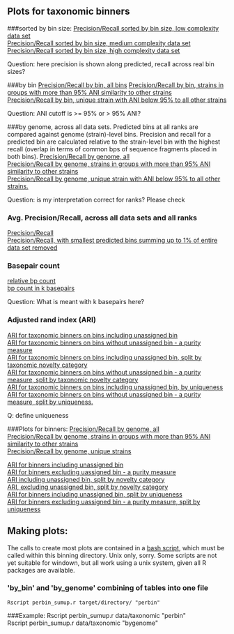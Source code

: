 ## Plots for taxonomic binners

###sorted by bin size:
[Precision/Recall sorted by bin size, low complexity data set](plots/supervised/prec_rec_sorted_all_ranks_low.pdf)  
[Precision/Recall sorted by bin size, medium complexity data set](plots/supervised/prec_rec_sorted_all_ranks_medium.pdf)  
[Precision/Recall sorted by bin size, high complexity data set](plots/supervised/prec_rec_sorted_all_ranks_high.pdf)  

Question: here precision is shown along predicted, recall across real bin sizes?

###by bin
[Precision/Recall by bin, all bins](plots/supervised/prec_recall_combined_all_ranks_by_bin_ANI_all.pdf)
[Precision/Recall by bin, strains in groups with more than 95% ANI similarity to other strains](plots/supervised/prec_recall_combined_all_ranks_by_bin_ANI_common_strain.pdf)  
[Precision/Recall by bin, unique strain with ANI below 95% to all other strains](plots/supervised/prec_recall_combined_all_ranks_by_bin_ANI_unique_strain.pdf)  

Question: ANI cutoff is >= 95% or > 95% ANI?

###by genome, across all data sets. Predicted bins at all ranks are compared against genome (strain)-level bins. Precision and recall for a predicted bin are calculated relative to the strain-level bin with the highest recall (overlap in terms of common bps of sequence fragments placed in both bins).
[Precision/Recall by genome, all](plots/supervised/prec_recall_combined_all_ranks_by_genome_ANI_all.pdf)  
[Precision/Recall by genome, strains in groups with more than 95% ANI similarity to other strains](plots/supervised/prec_recall_combined_all_ranks_by_genome_ANI_common_strain.pdf)  
[Precision/Recall by genome, unique strain with ANI below 95% to all other strains.](plots/supervised/prec_recall_combined_all_ranks_by_genome_ANI_unique_strain.pdf)  

Question: is my interpretation correct for ranks? Please check

### Avg. Precision/Recall, across all data sets and all ranks
[Precision/Recall](plots/supervised/supervised_summary_all.pdf)  
[Precision/Recall, with smallest predicted bins summing up to 1% of entire data set removed](plots/supervised/supervised_summary_all_99.pdf)  

### Basepair count
[relative bp count](plots/supervised/supervised_bp_count_relative_all.pdf)  
[bp count in k basepairs](plots/supervised/supervised_bp_count_absolute_all.pdf) 

Question: What is meant with k basepairs here?

### Adjusted rand index (ARI)
[ARI for taxonomic binners on bins including unassigned bin](plots/supervised/supervised_ari_including_notassigned_all.pdf)  
[ARI for taxonomic binners on bins without unassigned bin - a purity measure](plots/supervised/supervised_ari_excluding_notassigned_all.pdf)  
[ARI for taxonomic binners on bins including unassigned bin, split by taxonomic novelty category](plots/supervised/supervised_ari_including_notassigned_novelty.pdf)  
[ARI for taxonomic binners on bins without unassigned bin - a purity measure, split by taxonomic novelty category](plots/supervised/supervised_ari_excluding_notassigned_novelty.pdf)  
[ARI for taxonomic binners on bins including unassigned bin,  by uniqueness](plots/supervised/supervised_ari_including_notassigned_uniqueness.pdf)  
[ARI for taxonomic binners on bins without unassigned bin - a purity measure, split by uniqueness.  ](plots/supervised/supervised_ari_excluding_notassigned_uniqueness.pdf)  

Q: define uniqueness

###Plots for binners:
[Precision/Recall by genome,  all](plots/unsupervised/prec_recall_combined_all_ranks_by_genome_ANI_all.pdf)  
[Precision/Recall by genome, strains in groups with more than 95% ANI similarity to other strains](plots/unsupervised/prec_recall_combined_all_ranks_by_genome_ANI_common_strain.pdf)  
[Precision/Recall by genome, unique strains](plots/unsupervised/prec_recall_combined_all_ranks_by_genome_ANI_unique_strain.pdf)  

[ARI for binners including unassigned bin](plots/unsupervised/unsupervised_ari_including_notassigned_all.pdf)  
[ARI for binners excluding uassigned bin - a purity measure](plots/unsupervised/unsupervised_ari_excluding_notassigned_all.pdf)  
[ARI including unassigned bin, split by novelty category](plots/unsupervised/unsupervised_ari_including_notassigned_novelty.pdf)  
[ARI, excluding unassigned bin, split by novelty category](plots/unsupervised/unsupervised_ari_excluding_notassigned_novelty.pdf)  
[ARI for binners including unassigned bin, split by uniqueness](plots/unsupervised/unsupervised_ari_including_notassigned_uniqueness.pdf)  
[ARI for binners excluding uassigned bin - a purity measure, split by uniqueness](plots/unsupervised/unsupervised_ari_excluding_notassigned_uniqueness.pdf)  



## Making plots:
The calls to create most plots are contained in a [bash script](make_plots.sh), which must be called within this binning directory.
Unix only, sorry. Some scripts are not yet suitable for windown, but all work using a unix system, given all R packages are available.  

### 'by_bin' and 'by_genome' combining of tables into one file
    Rscript perbin_sumup.r target/directory/ "perbin"

###Example:
    Rscript perbin_sumup.r data/taxonomic "perbin"  
    Rscript perbin_sumup.r data/taxonomic "bygenome"  
